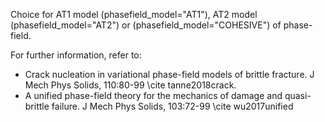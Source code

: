 Choice for AT1 model (phasefield_model="AT1"), AT2 model (phasefield_model="AT2") or (phasefield_model="COHESIVE") of phase-field.

For further information, refer to:
- Crack nucleation in variational phase-field models of brittle fracture. J Mech Phys Solids, 110:80-99
\cite tanne2018crack.
- A unified phase-field theory for the mechanics of damage and quasi-brittle failure. J Mech Phys Solids, 103:72-99
\cite wu2017unified